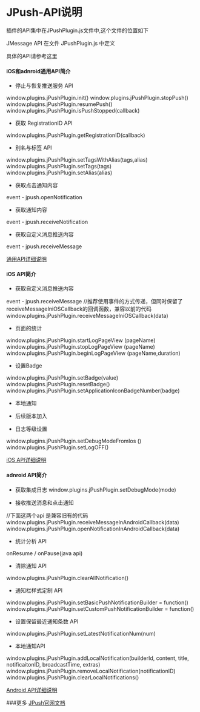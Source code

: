 
# JPush-API说明


插件的API集中在JPushPlugin.js文件中,这个文件的位置如下

JMessage API 在文件 JPushPlugin.js 中定义

具体的API请参考这里

#### iOS和adnroid通用API简介

+ 停止与恢复推送服务 API

window.plugins.jPushPlugin.init()
window.plugins.jPushPlugin.stopPush()
window.plugins.jPushPlugin.resumePush()
window.plugins.jPushPlugin.isPushStopped(callback)


+ 获取 RegistrationID API

window.plugins.jPushPlugin.getRegistrationID(callback)

+ 别名与标签 API

window.plugins.jPushPlugin.setTagsWithAlias(tags,alias)
window.plugins.jPushPlugin.setTags(tags)
window.plugins.jPushPlugin.setAlias(alias)
+ 获取点击通知内容

event - jpush.openNotification
+ 获取通知内容

event - jpush.receiveNotification

+ 获取自定义消息推送内容

event - jpush.receiveMessage


[通用API详细说明](Common_detail_api.md)

#### iOS API简介

+ 获取自定义消息推送内容

event - jpush.receiveMessage
//推荐使用事件的方式传递，但同时保留了receiveMessageIniOSCallback的回调函数，兼容以前的代码
window.plugins.jPushPlugin.receiveMessageIniOSCallback(data)

+ 页面的统计

window.plugins.jPushPlugin.startLogPageView (pageName)
window.plugins.jPushPlugin.stopLogPageView (pageName)
window.plugins.jPushPlugin.beginLogPageView (pageName,duration)
+ 设置Badge

window.plugins.jPushPlugin.setBadge(value)
window.plugins.jPushPlugin.resetBadge()
window.plugins.jPushPlugin.setApplicationIconBadgeNumber(badge)
+ 本地通知

+ 后续版本加入

+ 日志等级设置

window.plugins.jPushPlugin.setDebugModeFromIos ()
window.plugins.jPushPlugin.setLogOFF()


[iOS API详细说明](iOS_detail_api.md)


#### adnroid API简介

+ 获取集成日志
window.plugins.jPushPlugin.setDebugMode(mode)

+ 接收推送消息和点击通知

//下面这两个api 是兼容旧有的代码
window.plugins.jPushPlugin.receiveMessageInAndroidCallback(data)
window.plugins.jPushPlugin.openNotificationInAndroidCallback(data)

+ 统计分析 API

onResume / onPause(java api)

+ 清除通知 API

window.plugins.jPushPlugin.clearAllNotification()

+ 通知栏样式定制 API

window.plugins.jPushPlugin.setBasicPushNotificationBuilder = function()
window.plugins.jPushPlugin.setCustomPushNotificationBuilder = function()

+ 设置保留最近通知条数 API

window.plugins.jPushPlugin.setLatestNotificationNum(num)

+ 本地通知API

window.plugins.jPushPlugin.addLocalNotification(builderId,
content,
title,
notificaitonID,
broadcastTime,
extras)
window.plugins.jPushPlugin.removeLocalNotification(notificationID)
window.plugins.jPushPlugin.clearLocalNotifications()

[Android API详细说明](Android_detail_api.md)

###更多
[JPush官网文档](http://docs.jpush.io/)